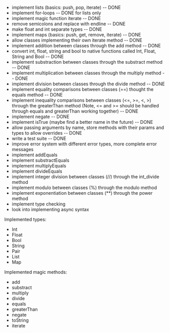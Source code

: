 - implement lists (basics: push, pop, iterate) -- DONE
- implement for-loops -- DONE for lists only
- implement magic function iterate -- DONE
- remove semicolons and replace with endline -- DONE
- make float and int separate types -- DONE
- implement maps (basics: push, get, remove, iterate) -- DONE
- allow classes implementing their own iterate method -- DONE
- implement addition between classes through the add method -- DONE
- convert int, float, string and bool to native functions called Int, Float, String and Bool -- DONE
- implement substraction between classes through the substract method -- DONE
- implement multiplication between classes through the multiply method -- DONE
- implement division between classes through the divide method -- DONE
- implement equality comparisons between classes (==) thought the equals method -- DONE
- implement inequality comparisons between classes (<=, >=, <, >) through the greaterThan method (Note, <= and >= should be handled through equals and greaterThan working together) -- DONE
- implement negate -- DONE
- implement isTrue (maybe find a better name in the future) -- DONE
- allow passing arguments by name, store methods with their params and types to allow overrides -- DONE
- write a test suite -- DONE
- improve error system with different error types, more complete error messages
- implement addEquals
- implement substractEquals
- implement multiplyEquals
- implement divideEquals
- implement integer division between classes (//) through the int_divide method
- implement modulo between classes (%) through the modulo method
- implement exponentiation between classes (**) through the power method
- implement type checking
- look into implementing async syntax


Implemented types:
- Int
- Float
- Bool
- String
- Pair
- List
- Map

Implemented magic methods:
- add
- substract
- multiply
- divide
- equals
- greaterThan
- negate
- toString
- iterate
